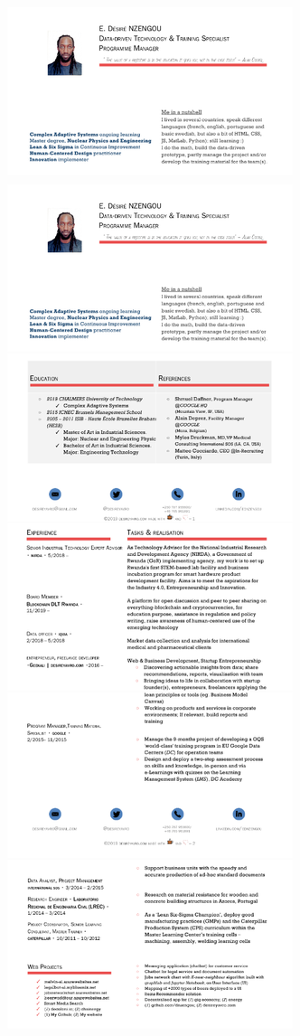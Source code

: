 
<!DOCTYPE HTML>
<html>

<head>
</head>

<body>


![Hey I'm Desire. How can I help?](https://github.com/dnzengou/my-online-resume/blob/master/img/cv-printscr/cv-nzengou_v21_part1.png)

<!--<img src="cv-nzengou_v21_part2.png">-->
<img src="https://github.com/dnzengou/my-online-resume/blob/master/img/cv-printscr/cv-nzengou_v21_part1.png">
<!--<img src="cv-nzengou_v21_part2.png">-->
<img src="https://github.com/dnzengou/my-online-resume/blob/master/img/cv-printscr/cv-nzengou_v21_part2.png">
<!--<img src="cv-nzengou_v21_part3.png">-->
<img src="https://github.com/dnzengou/my-online-resume/blob/master/img/cv-printscr/cv-nzengou_v21_part3.png">
<!--<img src="cv-nzengou_v21_part4.png">-->
<img src="https://github.com/dnzengou/my-online-resume/blob/master/img/cv-printscr/cv-nzengou_v21_part4.png">
<!--<img src="cv-nzengou_v21_part5.png">-->
<img src="https://github.com/dnzengou/my-online-resume/blob/master/img/cv-printscr/cv-nzengou_v21_part5.png">


</body>

</html>
